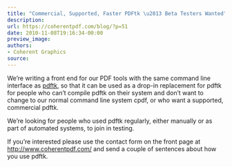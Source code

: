 ```yaml
---
title: "Commercial, Supported, Faster PDFtk \u2013 Beta Testers Wanted"
description:
url: https://coherentpdf.com/blog/?p=51
date: 2010-11-08T19:16:34-00:00
preview_image:
authors:
- Coherent Graphics
source:
---
```


<p>We&rsquo;re writing a front end for our PDF tools with the same command line interface as <a href="http://www.pdflabs.com/tools/pdftk-the-pdf-toolkit/">pdftk</a>, so that it can be used as a drop-in replacement for pdftk for people who can&rsquo;t compile pdftk on their system and don&rsquo;t want to change to our normal command line system cpdf, or who want a supported, commercial pdftk.</p>
<p>We&rsquo;re looking for people who used pdftk regularly, either manually or as part of automated systems, to join in testing.</p>
<p>If you&rsquo;re interested please use the contact form on the front page at <a href="http://www.coherentpdf.com/"> http://www.coherentpdf.com/</a> and send a couple of sentences about how you use pdftk. </p>


